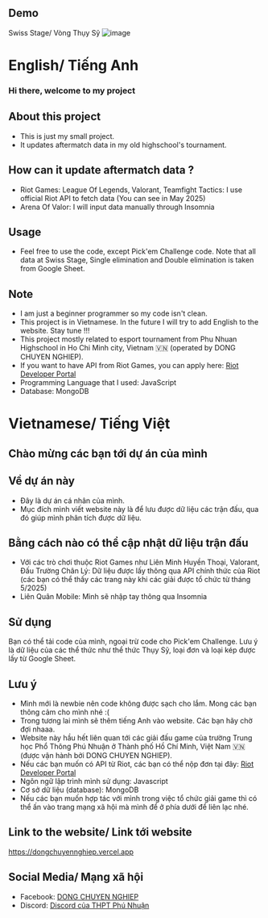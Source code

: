 
## Demo
Swiss Stage/ Vòng Thụy Sỹ
![image](https://github.com/user-attachments/assets/b110f742-a217-4137-b4f4-7ff647e11dd1)

# English/ Tiếng Anh
### Hi there, welcome to my project

## About this project
- This is just my small project.
- It updates aftermatch data in my old highschool's tournament.

## How can it update aftermatch data ?
- Riot Games: League Of Legends, Valorant, Teamfight Tactics: I use official Riot API to fetch data (You can see in May 2025)
- Arena Of Valor: I will input data manually through Insomnia

## Usage
- Feel free to use the code, except Pick'em Challenge code. Note that all data at Swiss Stage, Single elimination and Double elimination is taken from Google Sheet. 
## Note
- I am just a beginner programmer so my code isn't clean.
- This project is in Vietnamese. In the future I will try to add English to the website. Stay tune !!!
- This project mostly related to esport tournament from Phu Nhuan Highschool in Ho Chi Minh city, Vietnam 🇻🇳 (operated by DONG CHUYEN NGHIEP).
- If you want to have API from Riot Games, you can apply here: <a href="https://developer.riotgames.com/">Riot Developer Portal</a>
- Programming Language that I used: JavaScript
- Database: MongoDB

# Vietnamese/ Tiếng Việt
## Chào mừng các bạn tới dự án của mình

## Về dự án này
- Đây là dự án cá nhân của mình.
- Mục đích mình viết website này là để lưu được dữ liệu các trận đấu, qua đó giúp mình phân tích được dữ liệu.

## Bằng cách nào có thể cập nhật dữ liệu trận đấu
- Với các trò chơi thuộc Riot Games như Liên Minh Huyền Thoại, Valorant, Đấu Trường Chân Lý: Dữ liệu được lấy thông qua API chính thức của Riot (các bạn có thể thấy các trang này khi các giải được tổ chức từ tháng 5/2025)
- Liên Quân Mobile: Mình sẽ nhập tay thông qua Insomnia

## Sử dụng
Bạn có thể tải code của mình, ngoại trừ code cho Pick'em Challenge. Lưu ý là dữ liệu của các thể thức như thể thức Thụy Sỹ, loại đơn và loại kép được lấy từ Google Sheet.

## Lưu ý
- Mình mới là newbie nên code không được sạch cho lắm. Mong các bạn thông cảm cho mình nhé :(
- Trong tương lai mình sẽ thêm tiếng Anh vào website. Các bạn hãy chờ đợi nhaaa.
- Website này hầu hết liên quan tới các giải đấu game của trường Trung học Phổ Thông Phú Nhuận ở Thành phố Hồ Chí Minh, Việt Nam 🇻🇳 (được vận hành bởi DONG CHUYEN NGHIEP).
- Nếu các bạn muốn có API từ Riot, các bạn có thể nộp đơn tại đây: <a href="https://developer.riotgames.com/">Riot Developer Portal</a>
- Ngôn ngữ lập trình mình sử dụng: Javascript
- Cơ sở dữ liệu (database): MongoDB
- Nếu các bạn muốn hợp tác với mình trong việc tổ chức giải game thì có thể ấn vào trang mạng xã hội mà mình để ở phía dưới để liên lạc nhé.

## Link to the website/ Link tới website
<a href="https://dongchuyennghiep.vercel.app/">https://dongchuyennghiep.vercel.app</a>

## Social Media/ Mạng xã hội
- Facebook: <a href="https://www.facebook.com/dongchuyennghiep">DONG CHUYEN NGHIEP</a>
- Discord: <a href="https://discord.gg/RFAkWXdx">Discord của THPT Phú Nhuận</a>

